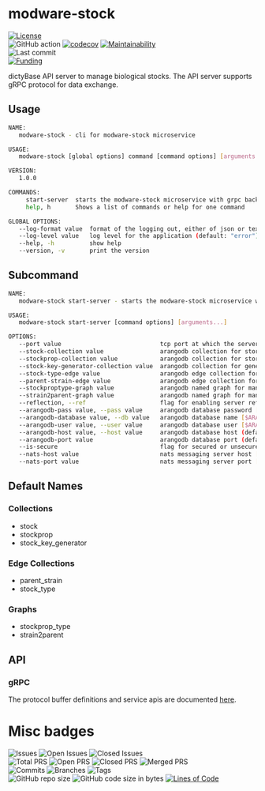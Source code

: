 # modware-stock
[![License](https://img.shields.io/badge/License-BSD%202--Clause-blue.svg)](LICENSE)  
![GitHub action](https://github.com/dictyBase/modware-stock/workflows/Continuous%20integration/badge.svg)
[![codecov](https://codecov.io/gh/dictyBase/modware-stock/branch/develop/graph/badge.svg)](https://codecov.io/gh/dictyBase/modware-stock)
[![Maintainability](https://api.codeclimate.com/v1/badges/e3681c2f3f207955c305/maintainability)](https://codeclimate.com/github/dictyBase/modware-stock/maintainability)   
![Last commit](https://badgen.net/github/last-commit/dictyBase/modware-stock/develop)   
[![Funding](https://badgen.net/badge/NIGMS/Rex%20L%20Chisholm,dictyBase,DCR/yellow?list=|)](https://reporter.nih.gov/project-details/10024726)

dictyBase API server to manage biological stocks. The API server supports gRPC protocol for data exchange.

## Usage

```bash
NAME:
   modware-stock - cli for modware-stock microservice

USAGE:
   modware-stock [global options] command [command options] [arguments...]

VERSION:
   1.0.0

COMMANDS:
     start-server  starts the modware-stock microservice with grpc backends
     help, h       Shows a list of commands or help for one command

GLOBAL OPTIONS:
   --log-format value  format of the logging out, either of json or text. (default: "json")
   --log-level value   log level for the application (default: "error")
   --help, -h          show help
   --version, -v       print the version
```

## Subcommand

```bash
NAME:
   modware-stock start-server - starts the modware-stock microservice with grpc backends

USAGE:
   modware-stock start-server [command options] [arguments...]

OPTIONS:
   --port value                            tcp port at which the server will be available (default: "9560")
   --stock-collection value                arangodb collection for storing biological stocks (default: "stock")
   --stockprop-collection value            arangodb collection for storing stock properties (default: "stockprop")
   --stock-key-generator-collection value  arangodb collection for generating unique IDs (default: "stock_key_generator")
   --stock-type-edge value                 arangodb edge collection for connecting stocks to their types (strain or plasmid) (default: "stock_type")
   --parent-strain-edge value              arangodb edge collection for connecting strains to their parent (default: "parent_strain")
   --stockproptype-graph value             arangodb named graph for managing relations between stocks and their properties (default: "stockprop_type")
   --strain2parent-graph value             arangodb named graph for managing relations between strains and their parents (default: "strain2parent")
   --reflection, --ref                     flag for enabling server reflection
   --arangodb-pass value, --pass value     arangodb database password [$ARANGODB_PASS]
   --arangodb-database value, --db value   arangodb database name [$ARANGODB_DATABASE]
   --arangodb-user value, --user value     arangodb database user [$ARANGODB_USER]
   --arangodb-host value, --host value     arangodb database host (default: "arangodb") [$ARANGODB_SERVICE_HOST]
   --arangodb-port value                   arangodb database port (default: "8529") [$ARANGODB_SERVICE_PORT]
   --is-secure                             flag for secured or unsecured arangodb endpoint
   --nats-host value                       nats messaging server host [$NATS_SERVICE_HOST]
   --nats-port value                       nats messaging server port [$NATS_SERVICE_PORT]
```

## Default Names

### Collections

- stock
- stockprop
- stock_key_generator

### Edge Collections

- parent_strain
- stock_type

### Graphs

- stockprop_type
- strain2parent

## API

### gRPC

The protocol buffer definitions and service apis are documented
[here](https://github.com/dictyBase/dictybaseapis/blob/master/dictybase/stock/stock.proto).

# Misc badges
![Issues](https://badgen.net/github/issues/dictyBase/modware-stock)
![Open Issues](https://badgen.net/github/open-issues/dictyBase/modware-stock)
![Closed Issues](https://badgen.net/github/closed-issues/dictyBase/modware-stock)  
![Total PRS](https://badgen.net/github/prs/dictyBase/modware-stock)
![Open PRS](https://badgen.net/github/open-prs/dictyBase/modware-stock)
![Closed PRS](https://badgen.net/github/closed-prs/dictyBase/modware-stock)
![Merged PRS](https://badgen.net/github/merged-prs/dictyBase/modware-stock)  
![Commits](https://badgen.net/github/commits/dictyBase/modware-stock/develop)
![Branches](https://badgen.net/github/branches/dictyBase/modware-stock)
![Tags](https://badgen.net/github/tags/dictyBase/modware-stock/?color=cyan)  
![GitHub repo size](https://img.shields.io/github/repo-size/dictyBase/modware-stock?style=plastic)
![GitHub code size in bytes](https://img.shields.io/github/languages/code-size/dictyBase/modware-stock?style=plastic)
[![Lines of Code](https://badgen.net/codeclimate/loc/dictyBase/modware-stock)](https://codeclimate.com/github/dictyBase/modware-stock/code)  
